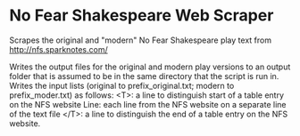 No Fear Shakespeare Web Scraper
==============================

Scrapes the original and "modern" No Fear Shakespeare play text from http://nfs.sparknotes.com/

Writes the output files for the original and modern play versions to an output folder that is assumed to be in the same directory that the script is run in. Writes the input lists (original to prefix_original.txt; modern to prefix_moder.txt) as follows: 
\<T\>: a line to distinguish start of a table entry on the NFS website 
Line: each line from the NFS website on a separate line of the text file 
\</T\>: a line to distinguish the end of a table entry on the NFS website.